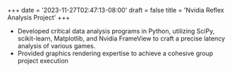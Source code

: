 +++
date = '2023-11-27T02:47:13-08:00'
draft = false
title = 'Nvidia Reflex Analysis Project'
+++

- Developed critical data analysis programs in Python, utilizing SciPy, scikit-learn,
Matplotlib, and Nvidia FrameView to craft a precise latency analysis of various games.
- Provided graphics rendering expertise to achieve a cohesive group project execution
